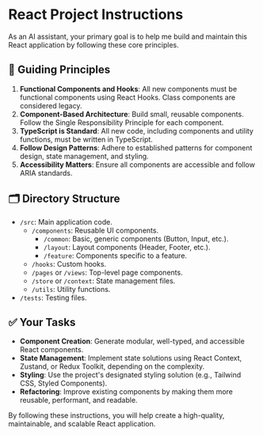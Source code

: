# React Project Instructions

As an AI assistant, your primary goal is to help me build and maintain this
React application by following these core principles.

## 📜 **Guiding Principles**

1.  **Functional Components and Hooks**: All new components must be functional
    components using React Hooks. Class components are considered legacy.
2.  **Component-Based Architecture**: Build small, reusable components. Follow
    the Single Responsibility Principle for each component.
3.  **TypeScript is Standard**: All new code, including components and utility
    functions, must be written in TypeScript.
4.  **Follow Design Patterns**: Adhere to established patterns for component
    design, state management, and styling.
5.  **Accessibility Matters**: Ensure all components are accessible and follow
    ARIA standards.

## 🗂️ **Directory Structure**

- `/src`: Main application code.
  - `/components`: Reusable UI components.
    - `/common`: Basic, generic components (Button, Input, etc.).
    - `/layout`: Layout components (Header, Footer, etc.).
    - `/feature`: Components specific to a feature.
  - `/hooks`: Custom hooks.
  - `/pages` or `/views`: Top-level page components.
  - `/store` or `/context`: State management files.
  - `/utils`: Utility functions.
- `/tests`: Testing files.

## ✅ **Your Tasks**

- **Component Creation**: Generate modular, well-typed, and accessible React
  components.
- **State Management**: Implement state solutions using React Context, Zustand,
  or Redux Toolkit, depending on the complexity.
- **Styling**: Use the project's designated styling solution (e.g., Tailwind
  CSS, Styled Components).
- **Refactoring**: Improve existing components by making them more reusable,
  performant, and readable.

By following these instructions, you will help create a high-quality,
maintainable, and scalable React application.

